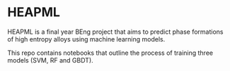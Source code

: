 # HEAPML
HEAPML is a final year BEng project that aims to predict phase formations of high entropy alloys using machine learning models.

This repo contains notebooks that outline the process of training three models (SVM, RF and GBDT).
